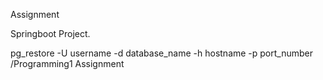 Assignment

Springboot Project.







pg_restore -U username -d database_name -h hostname -p port_number /Programming1 Assignment
